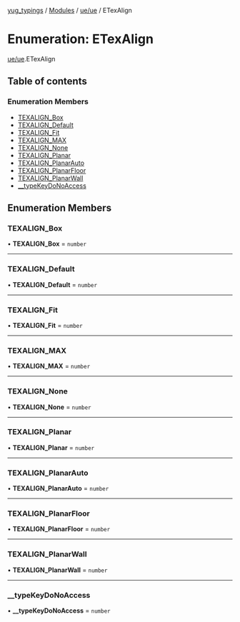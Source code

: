 [yug_typings](../README.md) / [Modules](../modules.md) / [ue/ue](../modules/ue_ue.md) / ETexAlign

# Enumeration: ETexAlign

[ue/ue](../modules/ue_ue.md).ETexAlign

## Table of contents

### Enumeration Members

- [TEXALIGN\_Box](ue_ue.ETexAlign.md#texalign_box)
- [TEXALIGN\_Default](ue_ue.ETexAlign.md#texalign_default)
- [TEXALIGN\_Fit](ue_ue.ETexAlign.md#texalign_fit)
- [TEXALIGN\_MAX](ue_ue.ETexAlign.md#texalign_max)
- [TEXALIGN\_None](ue_ue.ETexAlign.md#texalign_none)
- [TEXALIGN\_Planar](ue_ue.ETexAlign.md#texalign_planar)
- [TEXALIGN\_PlanarAuto](ue_ue.ETexAlign.md#texalign_planarauto)
- [TEXALIGN\_PlanarFloor](ue_ue.ETexAlign.md#texalign_planarfloor)
- [TEXALIGN\_PlanarWall](ue_ue.ETexAlign.md#texalign_planarwall)
- [\_\_typeKeyDoNoAccess](ue_ue.ETexAlign.md#__typekeydonoaccess)

## Enumeration Members

### TEXALIGN\_Box

• **TEXALIGN\_Box** = `number`

___

### TEXALIGN\_Default

• **TEXALIGN\_Default** = `number`

___

### TEXALIGN\_Fit

• **TEXALIGN\_Fit** = `number`

___

### TEXALIGN\_MAX

• **TEXALIGN\_MAX** = `number`

___

### TEXALIGN\_None

• **TEXALIGN\_None** = `number`

___

### TEXALIGN\_Planar

• **TEXALIGN\_Planar** = `number`

___

### TEXALIGN\_PlanarAuto

• **TEXALIGN\_PlanarAuto** = `number`

___

### TEXALIGN\_PlanarFloor

• **TEXALIGN\_PlanarFloor** = `number`

___

### TEXALIGN\_PlanarWall

• **TEXALIGN\_PlanarWall** = `number`

___

### \_\_typeKeyDoNoAccess

• **\_\_typeKeyDoNoAccess** = `number`
